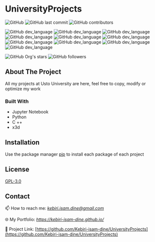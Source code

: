 # UniversityProjects

![GitHub](https://img.shields.io/github/license/kebiri-isam-dine/UniversityProjects?color=g&style=for-the-badge)
![GitHub last commit](https://img.shields.io/github/last-commit/kebiri-isam-dine/UniversityProjects?color=red&style=for-the-badge)
![GitHub contributors](https://img.shields.io/github/contributors/kebiri-isam-dine/UniversityProjects?color=yellow&style=for-the-badge)


![GitHub dev_language](<https://img.shields.io/badge/VSCode-0078D4?style=flat&logo=visual%20studio%20code&logoColor=white>)
![GitHub dev_language](https://img.shields.io/badge/Colab-F9AB00?style=flat&logo=googlecolab&color=525252)
![GitHub dev_language](https://img.shields.io/badge/Python-yellow?style=flat&logo=python&logoColor=white)
![GitHub dev_language](https://img.shields.io/badge/C%2B%2B-00599C?style=flat&logo=c%2B%2B&logoColor=white)
![GitHub dev_language](https://img.shields.io/badge/Jupyter-F37626.svg?&style=flat&logo=Jupyter&logoColor=white)
![GitHub dev_language](<https://img.shields.io/badge/Numpy-777BB4?style=flat&logo=numpy&logoColor=white>)
![GitHub dev_language](https://img.shields.io/badge/OpenCV-27338e?style=flat&logo=OpenCV&logoColor=white)
![GitHub dev_language](<https://img.shields.io/badge/Keras-D00000?style=flat&logo=Keras&logoColor=white>)
![GitHub dev_language](<https://img.shields.io/badge/TensorFlow-FF6F00?style=flat&logo=TensorFlow&logoColor=white>)
![GitHub dev_language](https://img.shields.io/badge/prettier-1A2C34?style=flat&logo=prettier&logoColor=F7BA3E)


![GitHub Org's stars](https://img.shields.io/github/stars/kebiri-isam-dine?style=social)
![GitHub followers](https://img.shields.io/github/followers/kebiri-isam-dine?style=social)

## About The Project

All my projects at Usto University are here, feel free to copy, modify or optimize my work

### Built With

* Jupyter Notebook
* Python
* C ++
* x3d

## Installation

Use the package manager [pip](https://pip.pypa.io/en/stable/) to install each package of each project





## License

[GPL-3.0](https://choosealicense.com/licenses/gpl-3.0/)

## Contact

📫 How to reach me: *kebiri.isam.dine@gmail.com*

🌐 My Portfolio: *<https://kebiri-isam-dine.github.io/>*

🔗 Project Link: [https://github.com/Kebiri-isam-dine/UniversityProjects](https://github.com/Kebiri-isam-dine/UniversityProjects)
